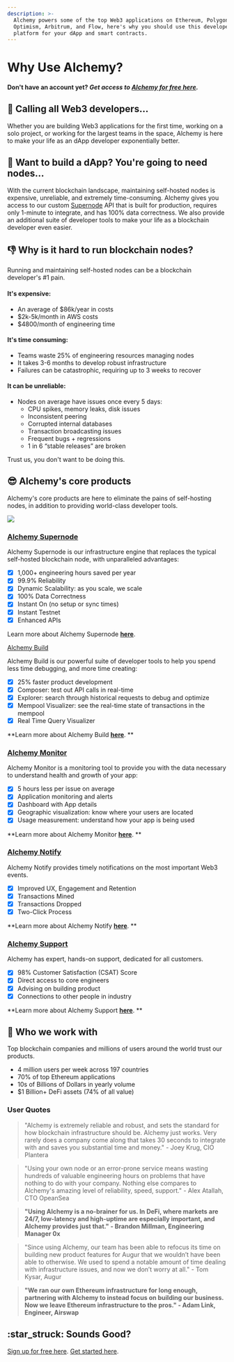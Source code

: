 ```yaml
---
description: >-
  Alchemy powers some of the top Web3 applications on Ethereum, Polygon,
  Optimism, Arbitrum, and Flow, here's why you should use this developer
  platform for your dApp and smart contracts.
---
```


# Why Use Alchemy?

#### Don't have an account yet? _Get access to_ [_**Alchemy for free here**_](https://alchemy.com/?r=e68b2f77-7fc7-4ef7-8e9c-cdfea869b9b5)_**.**_

## :mega: Calling all Web3 developers...

Whether you are building Web3 applications for the first time, working on a solo project, or working for the largest teams in the space, Alchemy is here to make your life as an dApp developer exponentially better.

## :calling: Want to build a dApp? You're going to need nodes...

With the current blockchain landscape, maintaining self-hosted nodes is expensive, unreliable, and extremely time-consuming. Alchemy gives you access to our custom [Supernode](core-products/alchemy-supernode.md) API that is built for production, requires only 1-minute to integrate, and has 100% data correctness. We also provide an additional suite of developer tools to make your life as a blockchain developer even easier.

## :thumbsdown: Why is it hard to run blockchain nodes?

Running and maintaining self-hosted nodes can be a blockchain developer's #1 pain.

#### It's expensive:

* An average of $86k/year in costs
* $2k-5k/month in AWS costs
* $4800/month of engineering time

#### It's time consuming:

* Teams waste 25% of engineering resources managing nodes
* It takes 3-6 months to develop robust infrastructure
* Failures can be catastrophic, requiring up to 3 weeks to recover

#### It can be unreliable:

* Nodes on average have issues once every 5 days:
  * CPU spikes, memory leaks, disk issues
  * Inconsistent peering
  * Corrupted internal databases
  * Transaction broadcasting issues
  * Frequent bugs + regressions
  * 1 in 6 “stable releases” are broken

Trust us, you don't want to be doing this.

## :sunglasses: Alchemy's core products

Alchemy's core products are here to eliminate the pains of self-hosting nodes, in addition to providing world-class developer tools.

![](<../.gitbook/assets/Screen Shot 2020-07-20 at 9.33.44 AM.png>)

### [Alchemy Supernode](core-products/alchemy-supernode.md)

Alchemy Supernode is our infrastructure engine that replaces the typical self-hosted blockchain node, with unparalleled advantages:

* [x] 1,000+ engineering hours saved per year
* [x] 99.9% Reliability
* [x] Dynamic Scalability: as you scale, we scale
* [x] 100% Data Correctness
* [x] Instant On (no setup or sync times)
* [x] Instant Testnet
* [x] Enhanced APIs

Learn more about Alchemy Supernode [**here**](core-products/alchemy-supernode.md).&#x20;

[Alchemy Build](core-products/alchemy-build.md)

Alchemy Build is our powerful suite of developer tools to help you spend less time debugging, and more time creating:

* [x] 25% faster product development
* [x] Composer: test out API calls in real-time
* [x] Explorer: search through historical requests to debug and optimize
* [x] Mempool Visualizer: see the real-time state of transactions in the mempool
* [x] Real Time Query Visualizer

\*\*Learn more about Alchemy Build [**here**](core-products/alchemy-build.md). \*\*

### [Alchemy Monitor](core-products/alchemy-monitor.md)

Alchemy Monitor is a monitoring tool to provide you with the data necessary to understand health and growth of your app:

* [x] 5 hours less per issue on average
* [x] Application monitoring and alerts
* [x] Dashboard with App details
* [x] Geographic visualization: know where your users are located
* [x] Usage measurement: understand how your app is being used

\*\*Learn more about Alchemy Monitor [**here**](core-products/alchemy-monitor.md). \*\*

### [Alchemy Notify](core-products/alchemy-notify.md)

Alchemy Notify provides timely notifications on the most important Web3 events.

* [x] Improved UX, Engagement and Retention
* [x] Transactions Mined
* [x] Transactions Dropped
* [x] Two-Click Process

\*\*Learn more about Alchemy Notify [**here**](core-products/alchemy-notify.md). \*\*

### [Alchemy Support](../resources/contact-us.md)

Alchemy has expert, hands-on support, dedicated for all customers.

* [x] 98% Customer Satisfaction (CSAT) Score
* [x] Direct access to core engineers
* [x] Advising on building product
* [x] Connections to other people in industry

\*\*Learn more about Alchemy Support [**here**](../resources/contact-us.md). \*\*

## :handshake: Who we work with

Top blockchain companies and millions of users around the world trust our products.

* 4 million users per week across 197 countries
* 70% of top Ethereum applications
* 10s of Billions of Dollars in yearly volume
* $1 Billion+ DeFi assets (74% of all value)

### User Quotes

> "Alchemy is extremely reliable and robust, and sets the standard for how blockchain infrastructure should be. Alchemy just works. Very rarely does a company come along that takes 30 seconds to integrate with and saves you substantial time and money." - Joey Krug, CIO Plantera&#x20;

> "Using your own node or an error-prone service means wasting hundreds of valuable engineering hours on problems that have nothing to do with your company. Nothing else compares to Alchemy's amazing level of reliability, speed, support." - Alex Atallah, CTO OpeanSea

> **"Using Alchemy is a no-brainer for us. In DeFi, where markets are 24/7, low-latency and high-uptime are especially important, and Alchemy provides just that." - Brandon Millman, Engineering Manager 0x**

> "Since using Alchemy, our team has been able to refocus its time on building new product features for Augur that we wouldn’t have been able to otherwise. We used to spend a notable amount of time dealing with infrastructure issues, and now we don’t worry at all." - Tom Kysar, Augur

> **"We ran our own Ethereum infrastructure for long enough, partnering with Alchemy to instead focus on building our business. Now we leave Ethereum infrastructure to the pros." - Adam Link, Engineer, Airswap**

## :star\_struck: Sounds Good?

[Sign up for free here](https://dashboard.alchemyapi.io/signup/). [Get started here](getting-started/).
